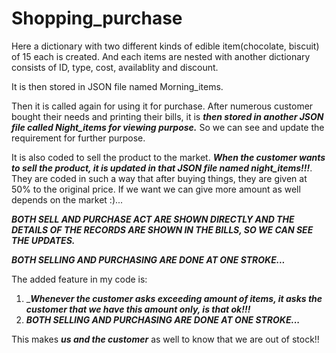 # Shopping_purchase

Here a dictionary with two different kinds of edible item(chocolate, biscuit) of 15 each is created. And each items are nested with another dictionary consists of ID, type, cost, availablity and discount.

It is then stored in JSON file named Morning_items.

Then it is called again for using it for purchase.
After numerous customer bought their needs and printing their bills, it is ***then stored in another JSON file called Night_items for viewing purpose.*** So we can see and update the requirement for further purpose.

It is also coded to sell the product to the market. ***When the customer wants to sell the product, it is updated in that JSON file named night_items!!!***. They are coded in such a way that after buying things, they are given at 50% to the original price. If we want we can give more amount as well depends on the market :)...

***BOTH SELL AND PURCHASE ACT ARE SHOWN DIRECTLY AND THE DETAILS OF THE RECORDS ARE SHOWN IN THE BILLS, SO WE CAN SEE THE UPDATES.***

***BOTH SELLING AND PURCHASING ARE DONE AT ONE STROKE...***

The added feature in my code is: 
1. ____Whenever the customer asks exceeding amount of items, it asks the customer that we have this amount only, is that ok!!!___ 
2. ***BOTH SELLING AND PURCHASING ARE DONE AT ONE STROKE...***


This makes ***us and the customer*** as well to know that we are out of stock!!
